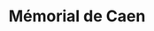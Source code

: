 ---
guid: "f0e0dd664d39"
title: "Mémorial de Caen"
latlng: "49.197336, -0.383990"
youtubeId: "4WMx1Axi0-Q" 
---